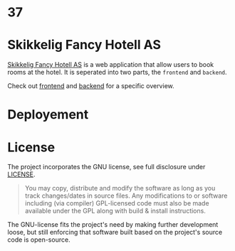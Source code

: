 # 37

# Skikkelig Fancy Hotell AS

[Skikkelig Fancy Hotell AS](https://fancyhotell-staging.now.sh/) is a web application that allow users to book rooms at the hotel. It is seperated into two parts, the `frontend` and `backend`.

Check out [frontend](https://gitlab.stud.idi.ntnu.no/tdt4140-2020/37/-/tree/master/frontend) and [backend](https://gitlab.stud.idi.ntnu.no/tdt4140-2020/37/-/tree/master/backend) for a specific overview.

# Deployement

# License

The project incorporates the GNU license, see full disclosure under [LICENSE]().

> You may copy, distribute and modify the software as long as you track changes/dates in source files. Any modifications to or software including (via compiler) GPL-licensed code must also be made available under the GPL along with build & install instructions.

The GNU-license fits the project's need by making further development loose, but still enforcing that software built based on the project's source code is open-source.
